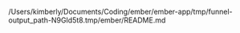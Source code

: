 /Users/kimberly/Documents/Coding/ember/ember-app/tmp/funnel-output_path-N9GId5t8.tmp/ember/README.md
